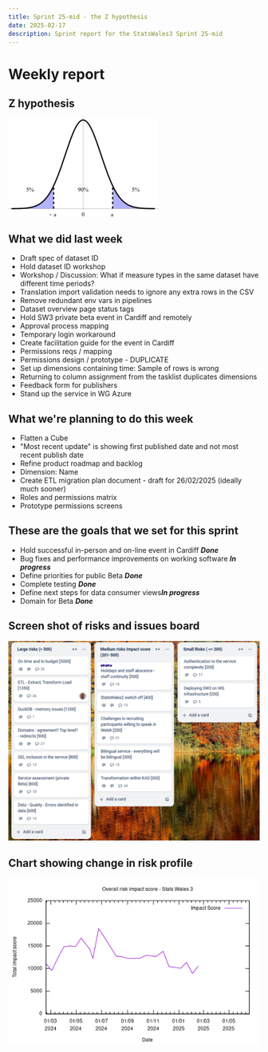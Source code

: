 ```yaml
---
title: Sprint 25-mid - the Z hypothesis
date: 2025-02-17
description: Sprint report for the StatsWales3 Sprint 25-mid 
---
```


Weekly report
=============

Z hypothesis 
------------------------------

![The Z hypothesis](Zhypothesis.png)

What we did last week
------------------------

- Draft spec of dataset ID
- Hold dataset ID workshop
- Workshop / Discussion: What if measure types in the same dataset have different time periods?
- Translation import validation needs to ignore any extra rows in the CSV
- Remove redundant env vars in pipelines
- Dataset overview page status tags
- Hold SW3 private beta event in Cardiff and remotely
- Approval process mapping
- Temporary login workaround
- Create facilitation guide for the event in Cardiff
- Permissions reqs / mapping
- Permissions design / prototype - DUPLICATE
- Set up dimensions containing time: Sample of rows is wrong
- Returning to column assignment from the tasklist duplicates dimensions
- Feedback form for publishers
- Stand up the service in WG Azure

What we're planning to do this week
-----------------------------------

- Flatten a Cube
- "Most recent update" is showing first published date and not most recent publish date
- Refine product roadmap and backlog
- Dimension: Name
- Create ETL migration plan document - draft for 26/02/2025 (ideally  much sooner)
- Roles and permissions matrix
- Prototype permissions screens



These are the goals that we set for this sprint
-----------------------------------------------

- Hold successful in-person and on-line event in Cardiff <span class="badge bg-success">_**Done**_</span>
- Bug fixes and performance improvements on working software <span class="badge bg-info">_**In progress**_</span>
- Define priorities for public Beta <span class="badge bg-success">_**Done**_</span>
- Complete testing <span class="badge bg-success">_**Done**_</span>
- Define next steps for data consumer views<span class="badge bg-info">_**In progress**_</span>
- Domain for Beta  <span class="badge bg-success">_**Done**_</span>

Screen shot of risks and issues board
-------------------------------------

![Screenshot of risks and issues board](RisksBoard20250217.png)

Chart showing change in risk profile
------------------------------------

![Chart showing change in risk profile](riskImpact20250217.png)

